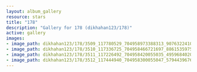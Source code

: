 ```yaml
---
layout: album_gallery
resource: stars
title: "178"
description: "Gallery for 178 (dikhahan123/178)"
active: gallery
images:
- image_path: dikhahan123/178/3509_117780529_704958973388313_9076322410801094192_n.jpg
- image_path: dikhahan123/178/3510_117336725_704958466721697_8861535975783549122_n.jpg
- image_path: dikhahan123/178/3511_117226492_704958420055035_4959684020903164479_n.jpg
- image_path: dikhahan123/178/3512_117444940_704958300055047_5794439676950658782_n.jpg
---
```

